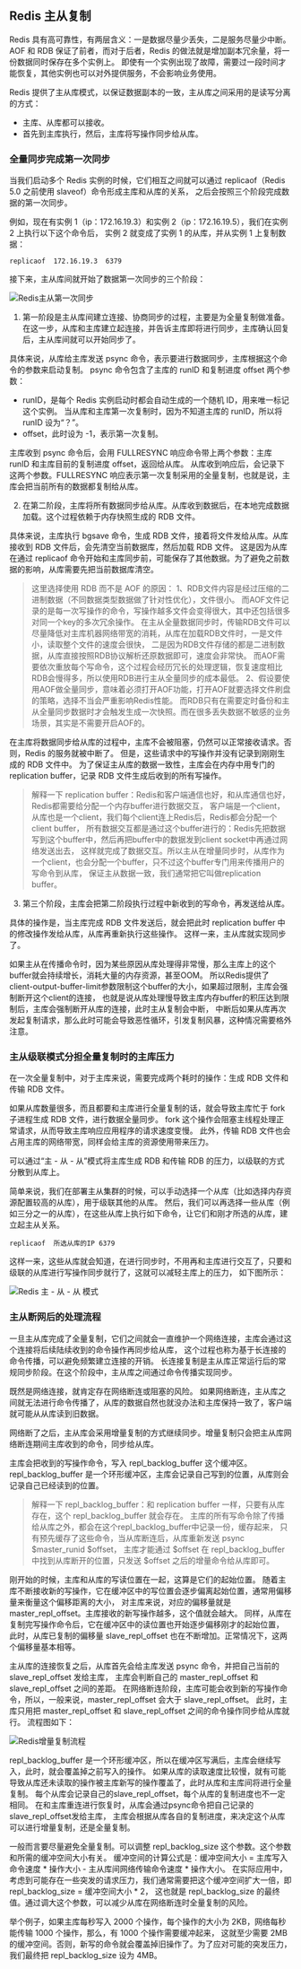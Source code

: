 ## Redis 主从复制

Redis 具有高可靠性，有两层含义：一是数据尽量少丢失，二是服务尽量少中断。
AOF 和 RDB 保证了前者，而对于后者，Redis 的做法就是增加副本冗余量，将一份数据同时保存在多个实例上。
即使有一个实例出现了故障，需要过一段时间才能恢复，其他实例也可以对外提供服务，不会影响业务使用。

Redis 提供了主从库模式，以保证数据副本的一致，主从库之间采用的是读写分离的方式：
- 主库、从库都可以接收。
- 首先到主库执行，然后，主库将写操作同步给从库。

### 全量同步完成第一次同步

当我们启动多个 Redis 实例的时候，它们相互之间就可以通过 replicaof（Redis 5.0 之前使用 slaveof）命令形成主库和从库的关系，
之后会按照三个阶段完成数据的第一次同步。

例如，现在有实例 1（ip：172.16.19.3）和实例 2（ip：172.16.19.5），我们在实例 2 上执行以下这个命令后，
实例 2 就变成了实例 1 的从库，并从实例 1 上复制数据：
```gitignore
replicaof  172.16.19.3  6379
```

接下来，主从库间就开始了数据第一次同步的三个阶段：

![Redis主从第一次同步](https://static001.geekbang.org/resource/image/63/a1/63d18fd41efc9635e7e9105ce1c33da1.jpg)

1. 第一阶段是主从库间建立连接、协商同步的过程，主要是为全量复制做准备。
在这一步，从库和主库建立起连接，并告诉主库即将进行同步，主库确认回复后，主从库间就可以开始同步了。

具体来说，从库给主库发送 psync 命令，表示要进行数据同步，主库根据这个命令的参数来启动复制。
psync 命令包含了主库的 runID 和复制进度 offset 两个参数：
- runID，是每个 Redis 实例启动时都会自动生成的一个随机 ID，用来唯一标记这个实例。
当从库和主库第一次复制时，因为不知道主库的 runID，所以将 runID 设为“？”。
- offset，此时设为 -1，表示第一次复制。

主库收到 psync 命令后，会用 FULLRESYNC 响应命令带上两个参数：主库 runID 和主库目前的复制进度 offset，返回给从库。
从库收到响应后，会记录下这两个参数。FULLRESYNC 响应表示第一次复制采用的全量复制，也就是说，主库会把当前所有的数据都复制给从库。

2. 在第二阶段，主库将所有数据同步给从库。从库收到数据后，在本地完成数据加载。这个过程依赖于内存快照生成的 RDB 文件。

具体来说，主库执行 bgsave 命令，生成 RDB 文件，接着将文件发给从库。从库接收到 RDB 文件后，会先清空当前数据库，然后加载 RDB 文件。
这是因为从库在通过 replicaof 命令开始和主库同步前，可能保存了其他数据。为了避免之前数据的影响，从库需要先把当前数据库清空。

> 这里选择使用 RDB 而不是 AOF 的原因：
> 1、RDB文件内容是经过压缩的二进制数据（不同数据类型数据做了针对性优化），文件很小。
> 而AOF文件记录的是每一次写操作的命令，写操作越多文件会变得很大，其中还包括很多对同一个key的多次冗余操作。
> 在主从全量数据同步时，传输RDB文件可以尽量降低对主库机器网络带宽的消耗，从库在加载RDB文件时，一是文件小，读取整个文件的速度会很快，
> 二是因为RDB文件存储的都是二进制数据，从库直接按照RDB协议解析还原数据即可，速度会非常快。
> 而AOF需要依次重放每个写命令，这个过程会经历冗长的处理逻辑，恢复速度相比RDB会慢得多，所以使用RDB进行主从全量同步的成本最低。
> 2、假设要使用AOF做全量同步，意味着必须打开AOF功能，打开AOF就要选择文件刷盘的策略，选择不当会严重影响Redis性能。
> 而RDB只有在需要定时备份和主从全量同步数据时才会触发生成一次快照。而在很多丢失数据不敏感的业务场景，其实是不需要开启AOF的。

在主库将数据同步给从库的过程中，主库不会被阻塞，仍然可以正常接收请求。否则，Redis 的服务就被中断了。
但是，这些请求中的写操作并没有记录到刚刚生成的 RDB 文件中。
为了保证主从库的数据一致性，主库会在内存中用专门的 replication buffer，记录 RDB 文件生成后收到的所有写操作。

> 解释一下 replication buffer：Redis和客户端通信也好，和从库通信也好，Redis都需要给分配一个内存buffer进行数据交互，
> 客户端是一个client，从库也是一个client，我们每个client连上Redis后，Redis都会分配一个client buffer，
> 所有数据交互都是通过这个buffer进行的：Redis先把数据写到这个buffer中，然后再把buffer中的数据发到client socket中再通过网络发送出去，
> 这样就完成了数据交互。所以主从在增量同步时，从库作为一个client，也会分配一个buffer，只不过这个buffer专门用来传播用户的写命令到从库，
> 保证主从数据一致，我们通常把它叫做replication buffer。

3. 第三个阶段，主库会把第二阶段执行过程中新收到的写命令，再发送给从库。

具体的操作是，当主库完成 RDB 文件发送后，就会把此时 replication buffer 中的修改操作发给从库，从库再重新执行这些操作。
这样一来，主从库就实现同步了。

如果主从在传播命令时，因为某些原因从库处理得非常慢，那么主库上的这个buffer就会持续增长，消耗大量的内存资源，甚至OOM。
所以Redis提供了client-output-buffer-limit参数限制这个buffer的大小，如果超过限制，主库会强制断开这个client的连接，
也就是说从库处理慢导致主库内存buffer的积压达到限制后，主库会强制断开从库的连接，此时主从复制会中断，
中断后如果从库再次发起复制请求，那么此时可能会导致恶性循环，引发复制风暴，这种情况需要格外注意。

### 主从级联模式分担全量复制时的主库压力

在一次全量复制中，对于主库来说，需要完成两个耗时的操作：生成 RDB 文件和传输 RDB 文件。

如果从库数量很多，而且都要和主库进行全量复制的话，就会导致主库忙于 fork 子进程生成 RDB 文件，进行数据全量同步。
fork 这个操作会阻塞主线程处理正常请求，从而导致主库响应应用程序的请求速度变慢。
此外，传输 RDB 文件也会占用主库的网络带宽，同样会给主库的资源使用带来压力。

可以通过“主 - 从 - 从”模式将主库生成 RDB 和传输 RDB 的压力，以级联的方式分散到从库上。

简单来说，我们在部署主从集群的时候，可以手动选择一个从库（比如选择内存资源配置较高的从库），用于级联其他的从库。
然后，我们可以再选择一些从库（例如三分之一的从库），在这些从库上执行如下命令，让它们和刚才所选的从库，建立起主从关系。
```gitignore
replicaof  所选从库的IP 6379
```

这样一来，这些从库就会知道，在进行同步时，不用再和主库进行交互了，只要和级联的从库进行写操作同步就行了，这就可以减轻主库上的压力，
如下图所示：

![Redis 主 - 从 - 从 模式](https://static001.geekbang.org/resource/image/40/45/403c2ab725dca8d44439f8994959af45.jpg)

### 主从断网后的处理流程

一旦主从库完成了全量复制，它们之间就会一直维护一个网络连接，主库会通过这个连接将后续陆续收到的命令操作再同步给从库，
这个过程也称为基于长连接的命令传播，可以避免频繁建立连接的开销。
长连接复制是主从库正常运行后的常规同步阶段。在这个阶段中，主从库之间通过命令传播实现同步。

既然是网络连接，就肯定存在网络断连或阻塞的风险。
如果网络断连，主从库之间就无法进行命令传播了，从库的数据自然也就没办法和主库保持一致了，客户端就可能从从库读到旧数据。

网络断了之后，主从库会采用增量复制的方式继续同步。增量复制只会把主从库网络断连期间主库收到的命令，同步给从库。

主库会把收到的写操作命令，写入 repl_backlog_buffer 这个缓冲区。
repl_backlog_buffer 是一个环形缓冲区，主库会记录自己写到的位置，从库则会记录自己已经读到的位置。

> 解释一下 repl_backlog_buffer：和 replication buffer 一样，只要有从库存在，这个 repl_backlog_buffer 就会存在。
> 主库的所有写命令除了传播给从库之外，都会在这个repl_backlog_buffer中记录一份，缓存起来，
> 只有预先缓存了这些命令，当从库断连后，从库重新发送 psync $master_runid $offset，
> 主库才能通过 $offset 在 repl_backlog_buffer 中找到从库断开的位置，只发送 $offset 之后的增量命令给从库即可。

刚开始的时候，主库和从库的写读位置在一起，这算是它们的起始位置。
随着主库不断接收新的写操作，它在缓冲区中的写位置会逐步偏离起始位置，通常用偏移量来衡量这个偏移距离的大小，
对主库来说，对应的偏移量就是 master_repl_offset。主库接收的新写操作越多，这个值就会越大。
同样，从库在复制完写操作命令后，它在缓冲区中的读位置也开始逐步偏移刚才的起始位置，
此时，从库已复制的偏移量 slave_repl_offset 也在不断增加。正常情况下，这两个偏移量基本相等。

主从库的连接恢复之后，从库首先会给主库发送 psync 命令，并把自己当前的 slave_repl_offset 发给主库，
主库会判断自己的 master_repl_offset 和 slave_repl_offset 之间的差距。
在网络断连阶段，主库可能会收到新的写操作命令，所以，一般来说，master_repl_offset 会大于 slave_repl_offset。
此时，主库只用把 master_repl_offset 和 slave_repl_offset 之间的命令操作同步给从库就行。
流程图如下：

![Redis增量复制流程](https://static001.geekbang.org/resource/image/20/16/20e233bd30c3dacb0221yy0c77780b16.jpg)

repl_backlog_buffer 是一个环形缓冲区，所以在缓冲区写满后，主库会继续写入，此时，就会覆盖掉之前写入的操作。
如果从库的读取速度比较慢，就有可能导致从库还未读取的操作被主库新写的操作覆盖了，此时从库和主库间将进行全量复制。
每个从库会记录自己的slave_repl_offset，每个从库的复制进度也不一定相同。
在和主库重连进行恢复时，从库会通过psync命令把自己记录的slave_repl_offset发给主库，
主库会根据从库各自的复制进度，来决定这个从库可以进行增量复制，还是全量复制。

一般而言要尽量避免全量复制。可以调整 repl_backlog_size 这个参数。这个参数和所需的缓冲空间大小有关。
缓冲空间的计算公式是：缓冲空间大小 = 主库写入命令速度 * 操作大小 - 主从库间网络传输命令速度 * 操作大小。
在实际应用中，考虑到可能存在一些突发的请求压力，我们通常需要把这个缓冲空间扩大一倍，即 repl_backlog_size = 缓冲空间大小 * 2，
这也就是 repl_backlog_size 的最终值。通过调大这个参数，可以减少从库在网络断连时全量复制的风险。

举个例子，如果主库每秒写入 2000 个操作，每个操作的大小为 2KB，网络每秒能传输 1000 个操作，那么，有 1000 个操作需要缓冲起来，
这就至少需要 2MB 的缓冲空间。否则，新写的命令就会覆盖掉旧操作了。为了应对可能的突发压力，我们最终把 repl_backlog_size 设为 4MB。